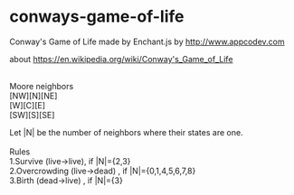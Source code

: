 # conways-game-of-life
Conway's Game of Life made by Enchant.js
by http://www.appcodev.com

about
https://en.wikipedia.org/wiki/Conway's_Game_of_Life

<br>Moore neighbors
<br>[NW][N][NE]
 <br>[W][C][E]
<br>[SW][S][SE]

Let |N| be the number of  neighbors where their states are one.
<br><br>Rules
<br>1.Survive (live->live), if |N|={2,3}
<br>2.Overcrowding (live->dead) , if |N|={0,1,4,5,6,7,8}
<br>3.Birth (dead->live) , if |N|={3}   

